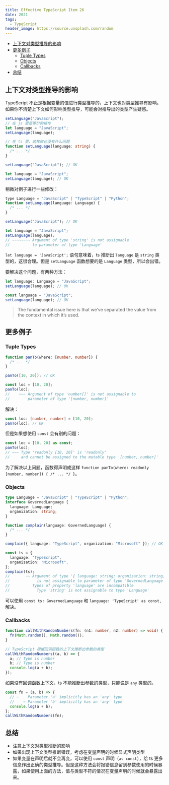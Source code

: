 ```yaml
---
title: Effective TypeScript Item 26
date: 2021
tags:
  - TypeScript
header_image: https://source.unsplash.com/random
---
```


- [上下文对类型推导的影响](#上下文对类型推导的影响)
- [更多例子](#更多例子)
  - [Tuple Types](#tuple-types)
  - [Objects](#objects)
  - [Callbacks](#callbacks)
- [总结](#总结)

## 上下文对类型推导的影响

TypeScript 不止是根据变量的值进行类型推导的，上下文也对类型推导有影响。如果你不清楚上下文如何影响类型推导，可能会对推导出的类型产生疑惑。

```ts
setLanguage("JavaScript");
// 在 js 里是等价的操作
let language = "JavaScript";
setLanguage(language);

// 在 ts 里，这样做也没有什么问题
function setLanguage(language: string) {
  /* ... */
}

setLanguage("JavaScript"); // OK

let language = "JavaScript";
setLanguage(language); // OK
```

稍微对例子进行一些修改：

```js
type Language = "JavaScript" | "TypeScript" | "Python";
function setLanguage(language: Language) {
  /* ... */
}

setLanguage("JavaScript"); // OK

let language = "JavaScript";
setLanguage(language);
// ~~~~~~~~ Argument of type 'string' is not assignable
//          to parameter of type 'Language'
```

`let language = 'JavaScript';` 语句意味着，ts 推断出 `language` 是 `string` 类型的，这很合理。但是 `setLanguage` 函数想要的是 `Language` 类型，所以会出错。

要解决这个问题，有两种方法：

```ts
let language: Language = "JavaScript";
setLanguage(language); // OK

const language = "JavaScript";
setLanguage(language); // OK
```

> The fundamental issue here is that we’ve separated the value from the context in which it’s used.

## 更多例子

### Tuple Types

```ts
function panTo(where: [number, number]) {
  /* ... */
}

panTo([10, 20]); // OK

const loc = [10, 20];
panTo(loc);
//    ~~~ Argument of type 'number[]' is not assignable to
//        parameter of type '[number, number]'
```

解决：

```ts
const loc: [number, number] = [10, 20];
panTo(loc); // OK
```

但是如果想使用 `const` 会有别的问题：

```ts
const loc = [10, 20] as const;
panTo(loc);
// ~~~ Type 'readonly [10, 20]' is 'readonly'
//     and cannot be assigned to the mutable type '[number, number]'
```

为了解决以上问题，函数得声明成这样 `function panTo(where: readonly [number, number]) { /* ... */ }`。

### Objects

```ts
type Language = "JavaScript" | "TypeScript" | "Python";
interface GovernedLanguage {
  language: Language;
  organization: string;
}

function complain(language: GovernedLanguage) {
  /* ... */
}

complain({ language: "TypeScript", organization: "Microsoft" }); // OK

const ts = {
  language: "TypeScript",
  organization: "Microsoft",
};
complain(ts);
//       ~~ Argument of type '{ language: string; organization: string; }'
//            is not assignable to parameter of type 'GovernedLanguage'
//          Types of property 'language' are incompatible
//            Type 'string' is not assignable to type 'Language'
```

可以使用 `const ts: GovernedLanguage` 和 `language: 'TypeScript' as const,`解决。

### Callbacks

```ts
function callWithRandomNumbers(fn: (n1: number, n2: number) => void) {
  fn(Math.random(), Math.random());
}

// TypeScript 根据回调函数的上下文推断出参数的类型
callWithRandomNumbers((a, b) => {
  a; // Type is number
  b; // Type is number
  console.log(a + b);
});
```

如果没有回调函数上下文，ts 不能推断出参数的类型，只能说是 `any` 类型的。

```ts
const fn = (a, b) => {
  // ~    Parameter 'a' implicitly has an 'any' type
  //    ~ Parameter 'b' implicitly has an 'any' type
  console.log(a + b);
};
callWithRandomNumbers(fn);
```

## 总结

- 注意上下文对类型推断的影响
- 如果出现上下文类型推断错误，考虑在变量声明的时候显式声明类型
- 如果变量在声明后就不会再变，可以使用 `const` 声明（`as const`），给 ts 更多信息作出正确的类型推导。但是这种方法会将报错信息留到参数使用的时候暴露，如果使用上面的方法，值与类型不符的情况在变量声明的时候就会暴露出来。
